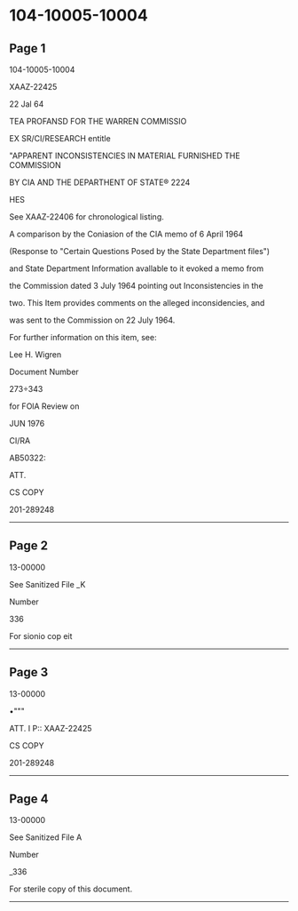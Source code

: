 # 104-10005-10004

## Page 1

104-10005-10004

XAAZ-22425

22 Jal 64

TEA PROFANSD FOR THE WARREN COMMISSIO

EX SR/CI/RESEARCH entitle

"APPARENT INCONSISTENCIES IN MATERIAL FURNISHED THE COMMISSION

BY CIA AND THE DEPARTHENT OF STATE® 2224

HES

See XAAZ-22406 for chronological listing.

A comparison by the Coniasion of the CIA memo of 6 April 1964

(Response to "Certain Questions Posed by the State Department files")

and State Department Information avallable to it evoked a memo from

the Commission dated 3 July 1964 pointing out Inconsistencies in the

two. This Item provides comments on the alleged inconsidencies, and

was sent to the Commission on 22 July 1964.

For further information on this item, see:

Lee H. Wigren

Document Number

273÷343

for FOlA Review on

JUN 1976

CI/RA

AB50322:

ATT.

CS COPY

201-289248

---

## Page 2

13-00000

See Sanitized File _K

Number

336

For sionio cop eit

---

## Page 3

13-00000

•"""

ATT. I P:: XAAZ-22425

CS COPY

201-289248

---

## Page 4

13-00000

See Sanitized File A

Number

_336

For sterile copy of this document.

---

